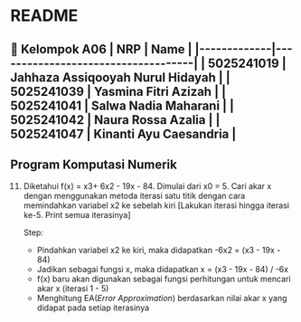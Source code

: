 # README

📌 **Kelompok A06**
| NRP         | Name                               |
|-------------|------------------------------------|
| 5025241019  | Jahhaza Assiqooyah Nurul Hidayah   |
| 5025241039  | Yasmina Fitri Azizah               |
| 5025241041  | Salwa Nadia Maharani               |
| 5025241042  | Naura Rossa Azalia                 |
| 5025241047  | Kinanti Ayu Caesandria             |
---

## Program Komputasi Numerik 

11. Diketahui f(x) = x3+ 6x2 - 19x - 84. Dimulai dari x0 = 5. Cari akar x dengan menggunakan metoda iterasi satu titik dengan cara memindahkan variabel x2 ke sebelah kiri [Lakukan iterasi hingga iterasi ke-5. Print semua iterasinya]

    Step:
    - Pindahkan variabel x2 ke kiri, maka didapatkan -6x2 = (x3 - 19x - 84)
    - Jadikan sebagai fungsi x, maka didapatkan x = (x3 - 19x - 84) / -6x
    - f(x) baru akan digunakan sebagai fungsi perhitungan untuk mencari akar x (iterasi 1 - 5)
    - Menghitung EA(_Error Approximation_) berdasarkan nilai akar x yang didapat pada setiap iterasinya

